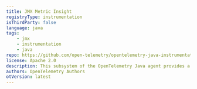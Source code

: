 ```yaml
---
title: JMX Metric Insight
registryType: instrumentation
isThirdParty: false
language: java
tags:
    - jmx
    - instrumentation
    - java
repo: https://github.com/open-telemetry/opentelemetry-java-instrumentation/tree/main/instrumentation/jmx-metrics
license: Apache 2.0
description: This subsystem of the OpenTelemetry Java agent provides a framework for collecting and reporting JMX metrics within the instrumented application.
authors: OpenTelemetry Authors
otVersion: latest
---
```

